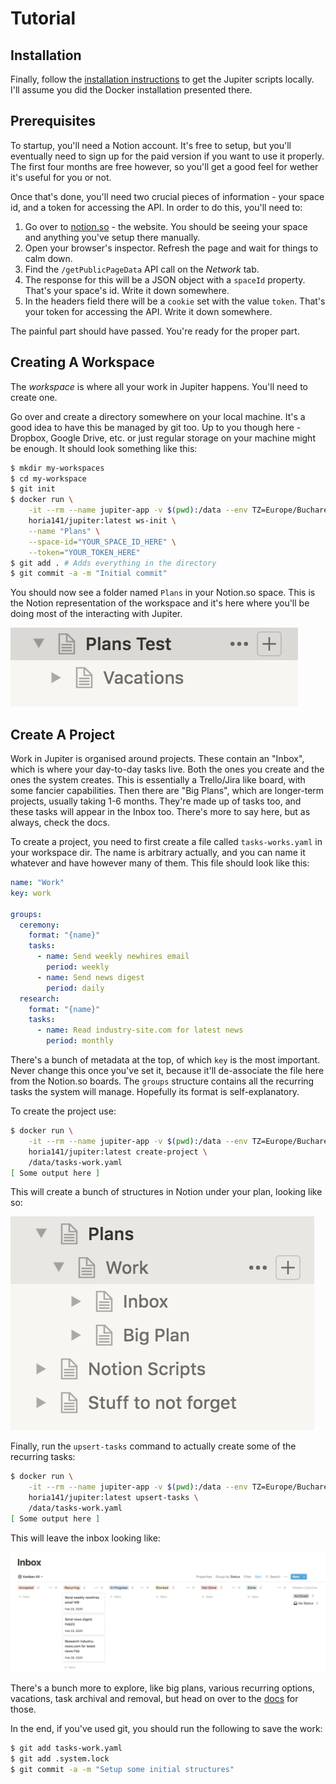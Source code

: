 # Tutorial

## Installation

Finally, follow the [installation instructions](https://github.com/horia141/jupiter/blob/master/docs/install.md) to get
the Jupiter scripts locally. I'll assume you did the Docker installation presented there.

## Prerequisites

To startup, you'll need a Notion account. It's free to setup, but you'll eventually need to sign up for the paid
version if you want to use it properly. The first four months are free however, so you'll get a good feel for wether
it's useful for you or not.

Once that's done, you'll need two crucial pieces of information - your space id, and a token for accessing the API.
In order to do this, you'll need to:

1. Go over to [notion.so](https://www.notion.so/) - the website. You should be seeing your space and anything you've
   setup there manually.
1. Open your browser's inspector. Refresh the page and wait for things to calm down.
1. Find the `/getPublicPageData` API call on the _Network_ tab.
1. The response for this will be a JSON object with a `spaceId` property. That's your space's id. Write it down
   somewhere.
1. In the headers field there will be a `cookie` set with the value `token`. That's your token for accessing the API.
   Write it down somewhere.

The painful part should have passed. You're ready for the proper part.

## Creating A Workspace

The _workspace_ is where all your work in Jupiter happens. You'll need to create one.

Go over and create a directory somewhere on your local machine. It's a good idea to have this be managed by git too.
Up to you though here - Dropbox, Google Drive, etc. or just regular storage on your machine might be enough. It
should look something like this:

```bash
$ mkdir my-workspaces
$ cd my-workspace
$ git init
$ docker run \
    -it --rm --name jupiter-app -v $(pwd):/data --env TZ=Europe/Bucharest \
    horia141/jupiter:latest ws-init \
    --name "Plans" \
    --space-id="YOUR_SPACE_ID_HERE" \
    --token="YOUR_TOKEN_HERE"
$ git add . # Adds everything in the directory
$ git commit -a -m "Initial commit"
```

You should now see a folder named `Plans` in your Notion.so space. This is the Notion representation of the workspace
and it's here where you'll  be doing most of the interacting with Jupiter.

![Jupiter Tutorial 1](assets/jupiter-tutorial-1.png)

## Create A Project

Work in Jupiter is organised around projects. These contain an "Inbox", which is where your day-to-day tasks live. Both
the ones you create and the ones the system creates. This is essentially a Trello/Jira like board, with some fancier
capabilities. Then there are "Big Plans", which are longer-term projects, usually taking 1-6 months. They're made up of
tasks too, and these tasks will appear in the Inbox too. There's more to say here, but as always, check the docs.

To create a project, you need to first create a file called `tasks-works.yaml` in your workspace dir. The name is
arbitrary actually, and you can name it whatever and have however many of them. This file should look like this:

```yaml
name: "Work"
key: work

groups:
  ceremony:
    format: "{name}"
    tasks:
      - name: Send weekly newhires email
        period: weekly
      - name: Send news digest
        period: daily
  research:
    format: "{name}"
    tasks:
      - name: Read industry-site.com for latest news
        period: monthly
```

There's a bunch of metadata at the top, of which `key` is the most important. Never change this once you've set it,
because it'll de-associate the file here from the Notion.so boards. The `groups` structure contains all the recurring
tasks the system will manage. Hopefully its format is self-explanatory.

To create the project use:

```bash
$ docker run \
    -it --rm --name jupiter-app -v $(pwd):/data --env TZ=Europe/Bucharest \
    horia141/jupiter:latest create-project \
    /data/tasks-work.yaml
[ Some output here ]
```

This will create a bunch of structures in Notion under your plan, looking like so:

![Jupiter Tutorial 2](assets/jupiter-tutorial-2.png)

Finally, run the `upsert-tasks` command to actually create some of the recurring tasks:

```bash
$ docker run \
    -it --rm --name jupiter-app -v $(pwd):/data --env TZ=Europe/Bucharest \
    horia141/jupiter:latest upsert-tasks \
    /data/tasks-work.yaml
[ Some output here ]
```

This will leave the inbox looking like:

![Jupiter Tutorial 3](assets/jupiter-tutorial-3.png)

There's a bunch more to explore, like big plans, various recurring options, vacations, task archival and removal, but
head on over to the [docs](https://jupiter-goals.readthedocs.io) for those.

In the end, if you've used git, you should run the following to save the work:

```bash
$ git add tasks-work.yaml
$ git add .system.lock
$ git commit -a -m "Setup some initial structures"
```
